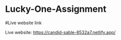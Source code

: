 # Lucky-One-Assignment

#Live website link

Live website:  https://candid-sable-8532a7.netlify.app/

